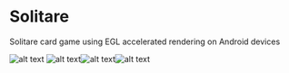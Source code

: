 # Solitare

Solitare card game using EGL accelerated rendering on Android devices


![alt text](https://github.com/mrkcass/Solitare/blob/master/src/main/art/spade_a.png) ![alt text](https://github.com/mrkcass/Solitare/blob/master/src/main/art/hrt_a.png)![alt text](https://github.com/mrkcass/Solitare/blob/master/src/main/art/club_a.png)![alt text](https://github.com/mrkcass/Solitare/blob/master/src/main/art/dmd_a.png)
